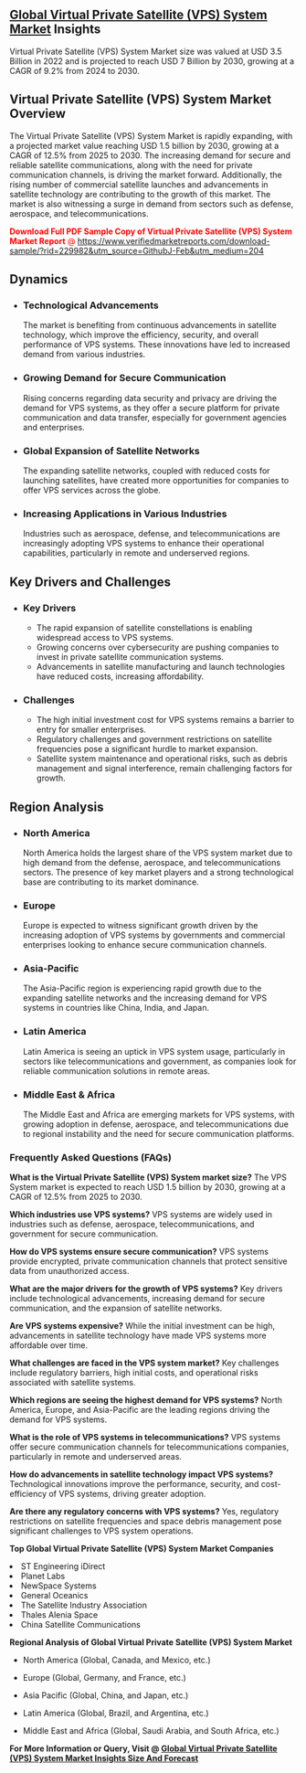 <h2><a href="https://www.verifiedmarketreports.com/download-sample/?rid=229982&amp;utm_source=GithubJ&amp;utm_medium=204" target="_blank">Global Virtual Private Satellite (VPS) System Market</a> Insights</h2><p>Virtual Private Satellite (VPS) System Market size was valued at USD 3.5 Billion in 2022 and is projected to reach USD 7 Billion by 2030, growing at a CAGR of 9.2% from 2024 to 2030.</p><p> <h2>Virtual Private Satellite (VPS) System Market Overview</h2> <p>The Virtual Private Satellite (VPS) System Market is rapidly expanding, with a projected market value reaching USD 1.5 billion by 2030, growing at a CAGR of 12.5% from 2025 to 2030. The increasing demand for secure and reliable satellite communications, along with the need for private communication channels, is driving the market forward. Additionally, the rising number of commercial satellite launches and advancements in satellite technology are contributing to the growth of this market. The market is also witnessing a surge in demand from sectors such as defense, aerospace, and telecommunications.</p> <p><p><span class=""><span style="color: #ff0000;"><strong>Download Full PDF Sample Copy of Virtual Private Satellite (VPS) System Market Report</strong> @ </span><a href="https://www.verifiedmarketreports.com/download-sample/?rid=229982&amp;utm_source=GithubJ-Feb&amp;utm_medium=204" target="_blank">https://www.verifiedmarketreports.com/download-sample/?rid=229982&amp;utm_source=GithubJ-Feb&amp;utm_medium=204</a></span></p></p> <h2>Dynamics</h2> <ul> <li><h3>Technological Advancements</h3> The market is benefiting from continuous advancements in satellite technology, which improve the efficiency, security, and overall performance of VPS systems. These innovations have led to increased demand from various industries.</li> <li><h3>Growing Demand for Secure Communication</h3> Rising concerns regarding data security and privacy are driving the demand for VPS systems, as they offer a secure platform for private communication and data transfer, especially for government agencies and enterprises.</li> <li><h3>Global Expansion of Satellite Networks</h3> The expanding satellite networks, coupled with reduced costs for launching satellites, have created more opportunities for companies to offer VPS services across the globe.</li> <li><h3>Increasing Applications in Various Industries</h3> Industries such as aerospace, defense, and telecommunications are increasingly adopting VPS systems to enhance their operational capabilities, particularly in remote and underserved regions.</li> </ul> <h2>Key Drivers and Challenges</h2> <ul> <li><h3>Key Drivers</h3> <ul> <li>The rapid expansion of satellite constellations is enabling widespread access to VPS systems.</li> <li>Growing concerns over cybersecurity are pushing companies to invest in private satellite communication systems.</li> <li>Advancements in satellite manufacturing and launch technologies have reduced costs, increasing affordability.</li> </ul> </li> <li><h3>Challenges</h3> <ul> <li>The high initial investment cost for VPS systems remains a barrier to entry for smaller enterprises.</li> <li>Regulatory challenges and government restrictions on satellite frequencies pose a significant hurdle to market expansion.</li> <li>Satellite system maintenance and operational risks, such as debris management and signal interference, remain challenging factors for growth.</li> </ul> </li> </ul> <h2>Region Analysis</h2> <ul> <li><h3>North America</h3> North America holds the largest share of the VPS system market due to high demand from the defense, aerospace, and telecommunications sectors. The presence of key market players and a strong technological base are contributing to its market dominance.</li> <li><h3>Europe</h3> Europe is expected to witness significant growth driven by the increasing adoption of VPS systems by governments and commercial enterprises looking to enhance secure communication channels.</li> <li><h3>Asia-Pacific</h3> The Asia-Pacific region is experiencing rapid growth due to the expanding satellite networks and the increasing demand for VPS systems in countries like China, India, and Japan.</li> <li><h3>Latin America</h3> Latin America is seeing an uptick in VPS system usage, particularly in sectors like telecommunications and government, as companies look for reliable communication solutions in remote areas.</li> <li><h3>Middle East & Africa</h3> The Middle East and Africa are emerging markets for VPS systems, with growing adoption in defense, aerospace, and telecommunications due to regional instability and the need for secure communication platforms.</li> </ul> <h3>Frequently Asked Questions (FAQs)</h3> <p><strong>What is the Virtual Private Satellite (VPS) System market size?</strong> The VPS System market is expected to reach USD 1.5 billion by 2030, growing at a CAGR of 12.5% from 2025 to 2030.</p> <p><strong>Which industries use VPS systems?</strong> VPS systems are widely used in industries such as defense, aerospace, telecommunications, and government for secure communication.</p> <p><strong>How do VPS systems ensure secure communication?</strong> VPS systems provide encrypted, private communication channels that protect sensitive data from unauthorized access.</p> <p><strong>What are the major drivers for the growth of VPS systems?</strong> Key drivers include technological advancements, increasing demand for secure communication, and the expansion of satellite networks.</p> <p><strong>Are VPS systems expensive?</strong> While the initial investment can be high, advancements in satellite technology have made VPS systems more affordable over time.</p> <p><strong>What challenges are faced in the VPS system market?</strong> Key challenges include regulatory barriers, high initial costs, and operational risks associated with satellite systems.</p> <p><strong>Which regions are seeing the highest demand for VPS systems?</strong> North America, Europe, and Asia-Pacific are the leading regions driving the demand for VPS systems.</p> <p><strong>What is the role of VPS systems in telecommunications?</strong> VPS systems offer secure communication channels for telecommunications companies, particularly in remote and underserved areas.</p> <p><strong>How do advancements in satellite technology impact VPS systems?</strong> Technological innovations improve the performance, security, and cost-efficiency of VPS systems, driving greater adoption.</p> <p><strong>Are there any regulatory concerns with VPS systems?</strong> Yes, regulatory restrictions on satellite frequencies and space debris management pose significant challenges to VPS system operations.</p> </p><p><strong>Top Global Virtual Private Satellite (VPS) System Market Companies</strong></p><div data-test-id=""><p><li>ST Engineering iDirect</li><li> Planet Labs</li><li> NewSpace Systems</li><li> General Oceanics</li><li> The Satellite Industry Association</li><li> Thales Alenia Space</li><li> China Satellite Communications</li></p><div><strong>Regional Analysis of&nbsp;Global Virtual Private Satellite (VPS) System Market</strong></div><ul><li dir="ltr"><p dir="ltr">North America&nbsp;(Global, Canada, and Mexico, etc.)</p></li><li dir="ltr"><p dir="ltr">Europe (Global, Germany, and France, etc.)</p></li><li dir="ltr"><p dir="ltr">Asia Pacific&nbsp;(Global, China, and Japan, etc.)</p></li><li dir="ltr"><p dir="ltr">Latin America&nbsp;(Global, Brazil, and Argentina, etc.)</p></li><li dir="ltr">Middle East and Africa&nbsp;(Global, Saudi Arabia, and South Africa, etc.)</li></ul><p><strong>For More Information or Query, Visit @&nbsp;</strong><strong><a href="https://www.verifiedmarketreports.com/product/virtual-private-satellite-vps-system-market/?utm_source=GithubJ&amp;utm_medium=204" target="_blank">Global Virtual Private Satellite (VPS) System Market Insights Size And Forecast</a></strong></p></div>
